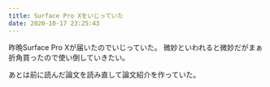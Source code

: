 ```yaml
---
title: Surface Pro Xをいじっていた
date: 2020-10-17 23:25:43
---
```


昨晩Surface Pro Xが届いたのでいじっていた。
微妙といわれると微妙だがまぁ折角買ったので使い倒していきたい。

あとは前に読んだ論文を読み直して論文紹介を作っていた。
